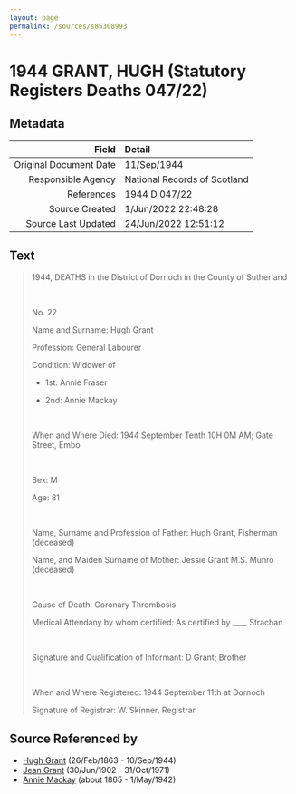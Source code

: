 ```yaml
---
layout: page
permalink: /sources/s85308993
---
```


# 1944 GRANT, HUGH (Statutory Registers Deaths 047/22)

## Metadata

Field | Detail
---:|:---
Original Document Date | 11/Sep/1944
Responsible Agency | National Records of Scotland
References | 1944 D 047/22
Source Created | 1/Jun/2022 22:48:28
Source Last Updated | 24/Jun/2022 12:51:12

## Text

> 1944, DEATHS in the District of Dornoch in the County of Sutherland
>
> <br/>
>
> No. 22
>
> Name and Surname: Hugh Grant
>
> Profession: General Labourer
>
> Condition: Widower of
>
> * 1st: Annie Fraser
>
> * 2nd: Annie Mackay
>
> <br/>
>
> When and Where Died: 1944 September Tenth 10H 0M AM; Gate Street, Embo
>
> <br/>
>
> Sex: M
>
> Age: 81
>
> <br/>
>
> Name, Surname and Profession of Father: Hugh Grant, Fisherman (deceased)
>
> Name, and Maiden Surname of Mother: Jessie Grant M.S. Munro (deceased)
>
> <br/>
>
> Cause of Death: Coronary Thrombosis
>
> Medical Attendany by whom certified: As certified by ____ Strachan
>
> <br/>
>
> Signature and Qualification of Informant: D Grant; Brother
>
> <br/>
>
> When and Where Registered: 1944 September 11th at Dornoch
>
> Signature of Registrar: W. Skinner, Registrar
>

## Source Referenced by

* [Hugh Grant](../people/@31066628@-hugh-grant-b1863-2-26-d1944-9-10.md) (26/Feb/1863 - 10/Sep/1944)
* [Jean Grant](../people/@81075921@-jean-grant-b1902-6-30-d1971-10-31.md) (30/Jun/1902 - 31/Oct/1971)
* [Annie Mackay](../people/@503334@-annie-mackay-b1865-d1942-5-1.md) (about 1865 - 1/May/1942)

